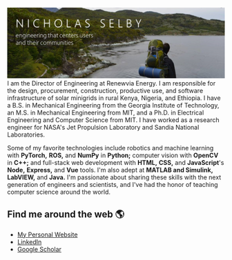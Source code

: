 ![banner with a picture of Tierra del Fuego that says Nicholas Selby - engineering that centers users and their communities](gh-header.png)
I am the Director of Engineering at Renewvia Energy. I am responsible for the design, procurement, construction, productive use, and software infrastructure of solar minigrids in rural Kenya, Nigeria, and Ethiopia. I have a B.S. in Mechanical Engineering from the Georgia Institute of Technology, an M.S. in Mechanical Engineering from MIT, and a Ph.D. in Electrical Engineering and Computer Science from MIT. I have worked as a research engineer for NASA's Jet Propulsion Laboratory and Sandia National Laboratories.

Some of my favorite technologies include robotics and machine learning with **PyTorch,** **ROS,** and **NumPy** in **Python;** computer vision with **OpenCV** in **C++;** and full-stack web development with **HTML,** **CSS,** and **JavaScript**'s **Node,** **Express,** and **Vue** tools. I'm also adept at **MATLAB and Simulink,** **LabVIEW,** and **Java.** I'm passionate about sharing these skills with the next generation of engineers and scientists, and I've had the honor of teaching computer science around the world.

## Find me around the web 🌎
- [My Personal Website](https://rupumped.github.io/)
- [LinkedIn](https://www.linkedin.com/in/nicholas-selby-5278b334/)
- [Google Scholar](https://scholar.google.com/citations?user=SKcs1pEAAAAJ)

